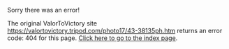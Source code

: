 

Sorry there was an error!

The original ValorToVictory site https://valortovictory.tripod.com/photo17/43-38135ph.htm returns an error code: 404 for this page. [Click here to go to the index page](../index.md).